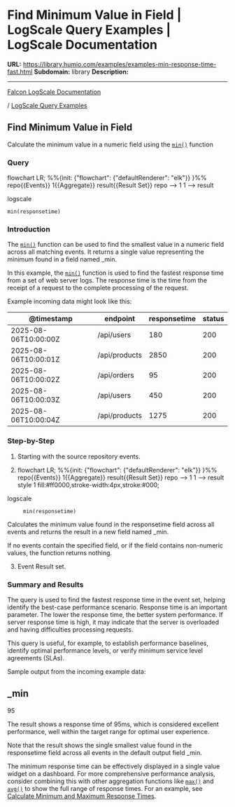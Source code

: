 # Find Minimum Value in Field | LogScale Query Examples | LogScale Documentation

**URL:** https://library.humio.com/examples/examples-min-response-time-fast.html
**Subdomain:** library
**Description:** 

---

[Falcon LogScale Documentation](https://library.humio.com)

/ [LogScale Query Examples](examples.html)

## Find Minimum Value in Field

Calculate the minimum value in a numeric field using the [`min()`](https://library.humio.com/data-analysis/functions-min.html) function 

### Query

flowchart LR; %%{init: {"flowchart": {"defaultRenderer": "elk"}} }%% repo{{Events}} 1{{Aggregate}} result{{Result Set}} repo --> 1 1 --> result

logscale
    
    
    min(responsetime)

### Introduction

The [`min()`](https://library.humio.com/data-analysis/functions-min.html) function can be used to find the smallest value in a numeric field across all matching events. It returns a single value representing the minimum found in a field named _min. 

In this example, the [`min()`](https://library.humio.com/data-analysis/functions-min.html) function is used to find the fastest response time from a set of web server logs. The response time is the time from the receipt of a request to the complete processing of the request. 

Example incoming data might look like this: 

@timestamp| endpoint| responsetime| status  
---|---|---|---  
2025-08-06T10:00:00Z| /api/users| 180| 200  
2025-08-06T10:00:01Z| /api/products| 2850| 200  
2025-08-06T10:00:02Z| /api/orders| 95| 200  
2025-08-06T10:00:03Z| /api/users| 450| 200  
2025-08-06T10:00:04Z| /api/products| 1275| 200  
  
### Step-by-Step

  1. Starting with the source repository events.

  2. flowchart LR; %%{init: {"flowchart": {"defaultRenderer": "elk"}} }%% repo{{Events}} 1{{Aggregate}} result{{Result Set}} repo --> 1 1 --> result style 1 fill:#ff0000,stroke-width:4px,stroke:#000;

logscale
         
         min(responsetime)

Calculates the minimum value found in the responsetime field across all events and returns the result in a new field named _min. 

If no events contain the specified field, or if the field contains non-numeric values, the function returns nothing. 

  3. Event Result set.




### Summary and Results

The query is used to find the fastest response time in the event set, helping identify the best-case performance scenario. Response time is an important parameter. The lower the response time, the better system performance. If server response time is high, it may indicate that the server is overloaded and having difficulties processing requests. 

This query is useful, for example, to establish performance baselines, identify optimal performance levels, or verify minimum service level agreements (SLAs). 

Sample output from the incoming example data: 

_min  
---  
95  
  
The result shows a response time of 95ms, which is considered excellent performance, well within the target range for optimal user experience. 

Note that the result shows the single smallest value found in the responsetime field across all events in the default output field _min. 

The minimum response time can be effectively displayed in a single value widget on a dashboard. For more comprehensive performance analysis, consider combining this with other aggregation functions like [`max()`](https://library.humio.com/data-analysis/functions-max.html) and [`avg()`](https://library.humio.com/data-analysis/functions-avg.html) to show the full range of response times. For an example, see [Calculate Minimum and Maximum Response Times](examples-min-max-response-squarebrackets.html "Calculate Minimum and Maximum Response Times").
